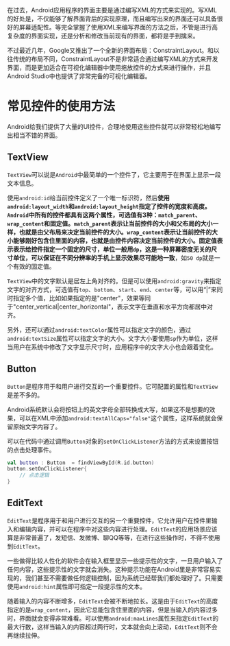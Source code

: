 在过去，Android应用程序的界面主要是通过编写XML的方式来实现的。写XML的好处是，不仅能够了解界面背后的实现原理，而且编写出来的界面还可以具备很好的屏幕适配性。等完全掌握了使用XML来编写界面的方法之后，不管是进行高复杂度的界面实现，还是分析和修改当前现有的界面，都将是手到擒来。



不过最近几年，Google又推出了一个全新的界面布局：ConstraintLayout。和以往传统的布局不同，ConstraintLayout不是非常适合通过编写XML的方式来开发界面，而是更加适合在可视化编辑器中使用拖放控件的方式来进行操作，并且Android Studio中也提供了非常完备的可视化编辑器。



# 常见控件的使用方法

Android给我们提供了大量的UI控件，合理地使用这些控件就可以非常轻松地编写出相当不错的界面。



## TextView

`TextView`可以说是`Android`中最简单的一个控件了，它主要用于在界面上显示一段文本信息。



使用`android:id`给当前控件定义了一个唯一标识符，然后**使用`android:layout_width`和`android:layout_height`指定了控件的宽度和高度。`Android`中所有的控件都具有这两个属性，可选值有3种：`match_parent`、`wrap_content`和固定值。`match_parent`表示让当前控件的大小和父布局的大小一样，也就是由父布局来决定当前控件的大小。`wrap_content`表示让当前控件的大小能够刚好包含住里面的内容，也就是由控件内容决定当前控件的大小。固定值表示表示给控件指定一个固定的尺寸，单位一般用`dp`，这是一种屏幕密度无关的尺寸单位，可以保证在不同分辨率的手机上显示效果尽可能地一致**，如`50 dp`就是一个有效的固定值。



`TextView`中的文字默认是居左上角对齐的。但是可以使用`android:gravity`来指定文字的对齐方式，可选值有`top`、`bottom`、`start`、`end`、`center`等，可以用“|”来同时指定多个值，比如如果指定的是"center"，效果等同于"center_vertical|center_horizontal"，表示文字在垂直和水平方向都居中对齐。



另外，还可以通过`android:textColor`属性可以指定文字的颜色，通过`android:textSize`属性可以指定文字的大小。文字大小要使用`sp`作为单位，这样当用户在系统中修改了文字显示尺寸时，应用程序中的文字大小也会跟着变化。



## Button

`Button`是程序用于和用户进行交互的一个重要控件。它可配置的属性和`TextView`是差不多的。



Android系统默认会将按钮上的英文字母全部转换成大写，如果这不是想要的效果，可以在XML中添加`android:textAllCaps="false"`这个属性，这样系统就会保留原始文字内容了。



可以在代码中通过调用`Button`对象的`setOnClickListener`方法的方式来设置按钮的点击处理事件。

```kotlin
val button : Button  = findViewById(R.id.button)
button.setOnClickListener{
    // 点击逻辑
}
```





## EditText

`EditText`是程序用于和用户进行交互的另一个重要控件，它允许用户在控件里输入和编辑内容，并可以在程序中对这些内容进行处理。`EditText`的应用场景应该算是非常普遍了，发短信、发微博、聊QQ等等，在进行这些操作时，不得不使用到`EditText`。



一些做得比较人性化的软件会在输入框里显示一些提示性的文字，一旦用户输入了任何内容，这些提示性的文字就会消失。这种提示功能在Android里是非常容易实现的，我们甚至不需要做任何逻辑控制，因为系统已经帮我们都处理好了。只需要使用`android:hint`属性即可指定一段提示性的文本。



随着输入的内容不断增多，`EditText`会被不断地拉长。这是由于`EditText`的高度指定的是`wrap_content`，因此它总能包含住里面的内容，但是当输入的内容过多时，界面就会变得非常难看。可以使用`android:maxLines`属性来指定`EditText`的最大行数，这样当输入的内容超过两行时，文本就会向上滚动，`EditText`则不会再继续拉伸。











